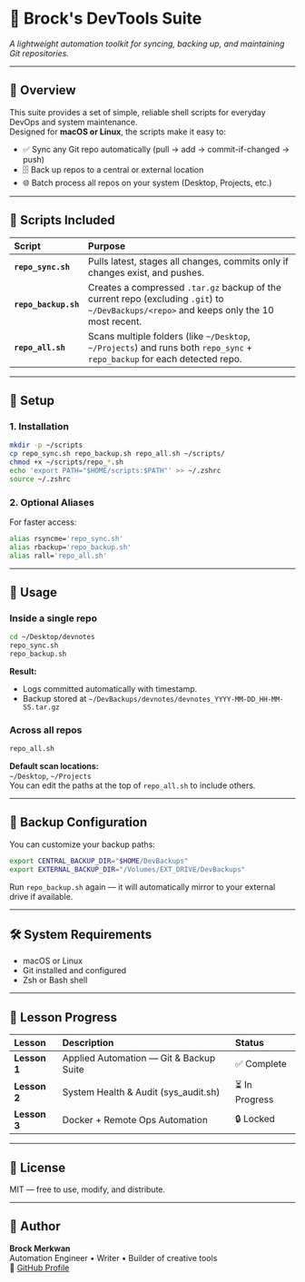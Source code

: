 # 🧰 Brock's DevTools Suite  
_A lightweight automation toolkit for syncing, backing up, and maintaining Git repositories._

---

## 🚀 Overview
This suite provides a set of simple, reliable shell scripts for everyday DevOps and system maintenance.  
Designed for **macOS or Linux**, the scripts make it easy to:
- ✅ Sync any Git repo automatically (pull → add → commit-if-changed → push)
- 🗄️ Back up repos to a central or external location
- 🌐 Batch process all repos on your system (Desktop, Projects, etc.)

---

## 📂 Scripts Included

| Script | Purpose |
|:--|:--|
| **`repo_sync.sh`** | Pulls latest, stages all changes, commits only if changes exist, and pushes. |
| **`repo_backup.sh`** | Creates a compressed `.tar.gz` backup of the current repo (excluding `.git`) to `~/DevBackups/<repo>` and keeps only the 10 most recent. |
| **`repo_all.sh`** | Scans multiple folders (like `~/Desktop`, `~/Projects`) and runs both `repo_sync` + `repo_backup` for each detected repo. |

---

## 🧩 Setup

### 1. Installation
```bash
mkdir -p ~/scripts
cp repo_sync.sh repo_backup.sh repo_all.sh ~/scripts/
chmod +x ~/scripts/repo_*.sh
echo 'export PATH="$HOME/scripts:$PATH"' >> ~/.zshrc
source ~/.zshrc
```

### 2. Optional Aliases
For faster access:
```bash
alias rsyncme='repo_sync.sh'
alias rbackup='repo_backup.sh'
alias rall='repo_all.sh'
```

---

## 🧪 Usage

### Inside a single repo
```bash
cd ~/Desktop/devnotes
repo_sync.sh
repo_backup.sh
```

**Result:**
- Logs committed automatically with timestamp.
- Backup stored at `~/DevBackups/devnotes/devnotes_YYYY-MM-DD_HH-MM-SS.tar.gz`

### Across all repos
```bash
repo_all.sh
```

**Default scan locations:**  
`~/Desktop`, `~/Projects`  
You can edit the paths at the top of `repo_all.sh` to include others.

---

## 💾 Backup Configuration

You can customize your backup paths:
```bash
export CENTRAL_BACKUP_DIR="$HOME/DevBackups"
export EXTERNAL_BACKUP_DIR="/Volumes/EXT_DRIVE/DevBackups"
```
Run `repo_backup.sh` again — it will automatically mirror to your external drive if available.

---

## 🛠️ System Requirements
- macOS or Linux
- Git installed and configured
- Zsh or Bash shell

---

## 🎯 Lesson Progress
| Lesson | Description | Status |
|:--|:--|:--|
| **Lesson 1** | Applied Automation — Git & Backup Suite | ✅ Complete |
| **Lesson 2** | System Health & Audit (sys_audit.sh) | ⏳ In Progress |
| **Lesson 3** | Docker + Remote Ops Automation | 🔒 Locked |

---

## 📜 License
MIT — free to use, modify, and distribute.

---

## 👤 Author
**Brock Merkwan**  
Automation Engineer • Writer • Builder of creative tools  
🔗 [GitHub Profile](https://github.com/Brockmerkwan)
